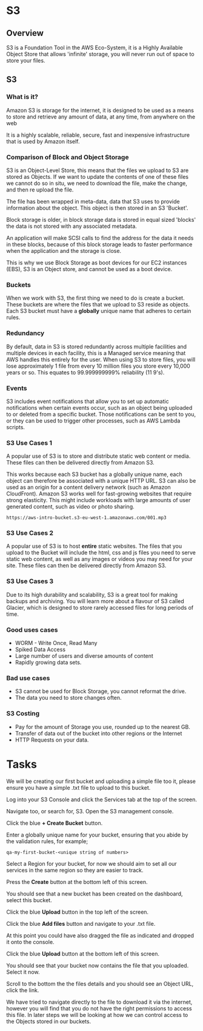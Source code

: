 # S3

## Overview

S3 is a Foundation Tool in the AWS Eco-System, it is a Highly Available Object Store that allows 'infinite' storage, you will never run out of space to store your files.

## S3

### What is it?

Amazon S3 is storage for the internet, it is designed to be used as a means to store and retrieve any amount of data, at any time, from anywhere on the web

It is a highly scalable, reliable, secure, fast and inexpensive infrastructure that is used by Amazon itself.

### Comparison of Block and Object Storage

S3 is an Object-Level Store, this means that the files we upload to S3 are stored as Objects.  If we want to update the contents of one of these files we cannot do so in situ, we need to download the file, make the change, and then re upload the file.

The file has been wrapped in meta-data, data that S3 uses to provide information about the object.  This object is then stored in an S3 'Bucket'. 

Block storage is older, in block storage data is stored in equal sized 'blocks' the data is not stored with any associated metadata.

An application will make SCSI calls to find the address for the data it needs in these blocks, because of this block storage leads to faster performance when the application and the storage is close.

This is why we use Block Storage as boot devices for our EC2 instances (EBS), S3 is an Object store, and cannot be used as a boot device.

### Buckets
When we work with S3, the first thing we need to do is create a bucket.  These buckets are where the files that we upload to S3 reside as objects.  Each S3 bucket must have a **globally** unique name that adheres to certain rules.


### Redundancy
By default, data in S3 is stored redundantly across multiple facilities and multiple devices in each facility, this is a Managed service meaning that AWS handles this entirely for the user.  When using S3 to store files, you will lose approximately 1 file from every 10 million files you store every 10,000 years or so.  This equates to 99.999999999% reliability (11 9's).

### Events
S3 includes event notifications that allow you to set up automatic notifications when certain events occur, such as an object being uploaded to or deleted from a specific bucket. Those notifications can be sent to you, or they can be used to trigger other processes, such as AWS Lambda scripts.


### S3 Use Cases 1
A popular use of S3 is to store and distribute static web content or media. These files can then be delivered directly from Amazon S3.

This works because each S3 bucket has a globally unique name, each object can therefore be associated with a unique HTTP URL. S3 can also be used as an origin for a content delivery network (such as Amazon CloudFront). Amazon S3 works well for fast-growing websites that require strong elasticity. This might include workloads with large amounts of user generated content, such as video or photo sharing.

```
https://aws-intro-bucket.s3-eu-west-1.amazonaws.com/001.mp3
```
### S3 Use Cases 2
A popular use of S3 is to host **entire** static websites. The files that you upload to the Bucket will include the html, css and js files you need to serve static web content, as well as any images or videos you may need for your site.  These files can then be delivered directly from Amazon S3.

### S3 Use Cases 3
Due to its high durability and scalability, S3 is a great tool for making backups and archiving.  You will learn more about a flavour of S3 called Glacier, which is designed to store rarely accessed files for long periods of time.

### Good uses cases
- WORM - Write Once, Read Many
- Spiked Data Access
- Large number of users and diverse amounts of content
- Rapidly growing data sets.

### Bad use cases
- S3 cannot be used for Block Storage, you cannot reformat the drive.
- The data you need to store changes often.

### S3 Costing
- Pay for the amount of Storage you use, rounded up to the nearest GB.
- Transfer of data out of the bucket into other regions or the Internet
- HTTP Requests on your data.

# Tasks

We will be creating our first bucket and uploading a simple file too it, please ensure you have a simple .txt file to upload to this bucket.

Log into your S3 Console and click the Services tab at the top of the screen.

Navigate too, or search for, S3.  Open the S3 management console.

Click the blue 	**+ Create Bucket** button.

Enter a globally unique name for your bucket, ensuring that you abide by the validation rules, for example; 

```
qa-my-first-bucket-<unique string of numbers>
```

Select a Region for your bucket, for now we should aim to set all our services in the same region so they are easier to track.

Press the **Create** button at the bottom left of this screen.

You should see that a new bucket has been created on the dashboard, select this bucket.

Click the blue **Upload** button in the top left of the screen.

Click the blue **Add files** button and navigate to your .txt file.

At this point you could have also dragged the file as indicated and dropped it onto the console.

Click the blue **Upload** button at the bottom left of this screen.

You should see that your bucket now contains the file that you uploaded.  Select it now.

Scroll to the bottom the the files details and you should see an Object URL, click the link.

We have tried to navigate directly to the file to download it via the internet, however you will find that you do not have the right permissions to access this file.  In later steps we will be looking at how we can control access to the Objects stored in our buckets.

